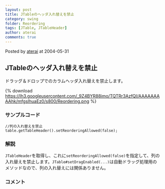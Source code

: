 ```yaml
---
layout: post
title: JTableのヘッダ入れ替えを禁止
category: swing
folder: Reordering
tags: [JTable, JTableHeader]
author: aterai
comments: true
---
```


Posted by [aterai](http://terai.xrea.jp/aterai.html) at 2004-05-31

## JTableのヘッダ入れ替えを禁止
ドラッグ＆ドロップでのカラムヘッダ入れ替えを禁止します。

{% download https://lh3.googleusercontent.com/_9Z4BYR88imo/TQTRr3AzfQI/AAAAAAAAAhk/mfgsIhuaEz0/s800/Reordering.png %}

### サンプルコード
<pre class="prettyprint"><code>//列の入れ替えを禁止
table.getTableHeader().setReorderingAllowed(false);
</code></pre>

### 解説
`JTableHeader`を取得し、これに`setReorderingAllowed(false)`を指定して、列の入れ替えを禁止します。`JTable#setDragEnabled(...)`は自動ドラッグ処理用のメソッドなので、列の入れ替えには関係ありません。

### コメント
